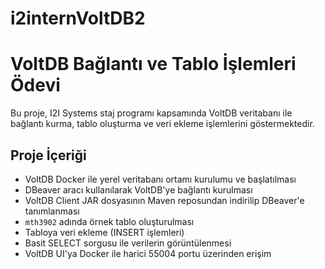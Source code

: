 # i2internVoltDB2
# VoltDB Bağlantı ve Tablo İşlemleri Ödevi

Bu proje, I2I Systems staj programı kapsamında VoltDB veritabanı ile bağlantı kurma, tablo oluşturma ve veri ekleme işlemlerini göstermektedir. 
## Proje İçeriği

- VoltDB Docker ile yerel veritabanı ortamı kurulumu ve başlatılması
- DBeaver aracı kullanılarak VoltDB'ye bağlantı kurulması
- VoltDB Client JAR dosyasının Maven reposundan indirilip DBeaver'e tanımlanması
- `mth3902` adında örnek tablo oluşturulması
- Tabloya veri ekleme (INSERT işlemleri)
- Basit SELECT sorgusu ile verilerin görüntülenmesi
- VoltDB UI'ya Docker ile harici 55004 portu üzerinden erişim

